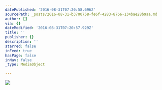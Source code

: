```yaml
---
datePublished: '2016-08-31T07:20:58.696Z'
sourcePath: _posts/2016-08-31-b3700758-fe6f-4283-8766-134bae28b9aa.md
author: []
via: {}
dateModified: '2016-08-31T07:20:57.929Z'
title: ''
publisher: {}
description: ''
starred: false
inFeed: true
hasPage: false
inNav: false
_type: MediaObject

---
```

![](https://s3-us-west-2.amazonaws.com/the-grid-img/p/a5a2420e4afd63d9c3130fb1c37567ddef247913.jpg)